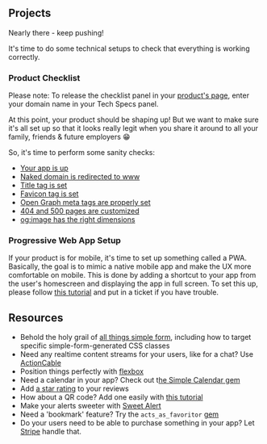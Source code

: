 ## Projects

Nearly there - keep pushing!

It's time to do some technical setups to check that everything is working correctly.

### Product Checklist
Please note: To release the checklist panel in your [product's page](https://kitt.lewagon.com/camps/<user.batch_slug>/products), enter your domain name in your Tech Specs panel.

At this point, your product should be shaping up! But we want to make sure it's all set up so that it looks really legit when you share it around to all your family, friends & future employers 😁

So, it's time to perform some sanity checks:
- [Your app is up](https://github.com/lewagon/product/blob/master/checklist/01_your_app_is_up.md)
- [Naked domain is redirected to www](https://github.com/lewagon/product/blob/master/checklist/02_naked_domain_is_redirected_to_www.md)
- [Title tag is set](https://github.com/lewagon/product/blob/master/checklist/03_title_tag_is_set.md)
- [Favicon tag is set](https://github.com/lewagon/product/blob/master/checklist/04_favicon_tag_is_set.md)
- [Open Graph meta tags are properly set](https://github.com/lewagon/product/blob/master/checklist/05_og_meta_tags_are_properly_set.md)
- [404 and 500 pages are customized](https://github.com/lewagon/product/blob/master/checklist/06_404_and_500_pages_are_customized.md)
- [og:image has the right dimensions](https://github.com/lewagon/product/blob/master/checklist/07_og_image_has_the_right_dimensions.md)

### Progressive Web App Setup

If your product is for mobile, it's time to set up something called a PWA. Basically, the goal is to mimic a native mobile app and make the UX more comfortable on mobile. This is done by adding a shortcut to your app from the user's homescreen and displaying the app in full screen. To set this up, please follow [this tutorial](https://kitt.lewagon.com/knowledge/tutorials/from_web_app_to_pwa) and put in a ticket if you have trouble.

## Resources
- Behold the holy grail of [all things simple form](https://kitt.lewagon.com/knowledge/cheatsheets/simple_form), including how to target specific simple-form-generated CSS classes
- Need any realtime content streams for your users, like for a chat? Use [ActionCable](https://kitt.lewagon.com/knowledge/cheatsheets/actioncable)
- Position things perfectly with [flexbox](https://kitt.lewagon.com/knowledge/cheatsheets/flexbox)
- Need a calendar in your app? Check out t[he Simple Calendar gem](https://kitt.lewagon.com/knowledge/tutorials/simple_calendar)
- Add [a star rating](https://kitt.lewagon.com/knowledge/tutorials/star_rating) to your reviews
- How about a QR code? Add one easily with [this tutorial](https://kitt.lewagon.com/knowledge/tutorials/qr_code)
- Make your alerts sweeter with [Sweet Alert](https://kitt.lewagon.com/knowledge/tutorials/sweetalert)
- Need a 'bookmark' feature? Try the `acts_as_favoritor` [gem](https://github.com/jonhue/acts_as_favoritor)
- Do your users need to be able to purchase something in your app? Let [Stripe](https://kitt.lewagon.com/knowledge/tutorials/stripe) handle that.
